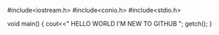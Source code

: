 #include<iostream.h>
#include<conio.h>
#include<stdio.h>

 void main()
  {
   cout<<" HELLO WORLD I'M NEW TO GITHUB ";
   getch();
  }
